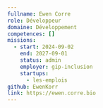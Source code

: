 ```yaml
---
fullname: Ewen Corre
role: Développeur
domaine: Développement
competences: []
missions:
  - start: 2024-09-02
    end: 2027-09-01
    status: admin
    employer: gip-inclusion
    startups:
      - les-emplois
github: EwenKorr
link: https://ewen.corre.bio
---
```


